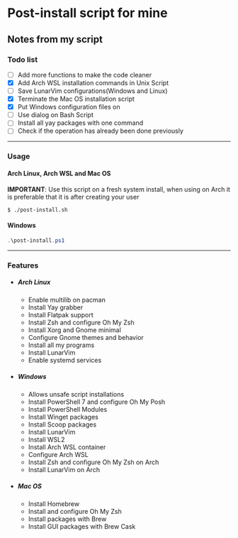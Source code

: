 # Post-install script for mine

## Notes from my script
### Todo list
- [ ] Add more functions to make the code cleaner
- [x] Add Arch WSL installation commands in Unix Script
- [ ] Save LunarVim configurations(Windows and Linux)
- [x] Terminate the Mac OS installation script
- [x] Put Windows configuration files on
- [ ] Use dialog on Bash Script
- [ ] Install all yay packages with one command
- [ ] Check if the operation has already been done previously
---
### Usage

#### Arch Linux, Arch WSL and Mac OS

**IMPORTANT**: Use this script on a fresh system install, when using on Arch it is preferable that it is after creating your user

```shell
$ ./post-install.sh
```

#### Windows
```powershell
.\post-install.ps1
```
---
### Features
- ##### Arch Linux
  - Enable multilib on pacman
  - Install Yay grabber
  - Install Flatpak support
  - Install Zsh and configure Oh My Zsh
  - Install Xorg and Gnome minimal
  - Configure Gnome themes and behavior
  - Install all my programs
  - Install LunarVim
  - Enable systemd services
- ##### Windows
  - Allows unsafe script installations
  - Install PowerShell 7 and configure Oh My Posh
  - Install PowerShell Modules
  - Install Winget packages
  - Install Scoop packages
  - Install LunarVim
  - Install WSL2
  - Install Arch WSL container
  - Configure Arch WSL
  - Install Zsh and configure Oh My Zsh on Arch
  - Install LunarVim on Arch
- ##### Mac OS
  - Install Homebrew
  - Install and configure Oh My Zsh
  - Install packages with Brew
  - Install GUI packages with Brew Cask


